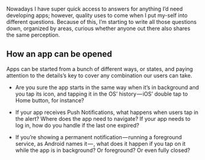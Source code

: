 Nowadays I have super quick access to answers for anything I’d need developing
apps; however, quality uses to come when I put my-self into different questions.
Because of this, I’m starting to write all those questions down, organized by
areas, curious whether anyone out there also shares the same perception.

How an app can be opened
------------------------

Apps can be started from a bunch of different ways, or states, and paying
attention to the details’s key to cover any combination our users can take.

-   Are you sure the app starts in the same way when it’s in background and you
    tap its icon, and tapping it in the OS’ history — iOS’ double tap to Home
    button, for instance?

-   If your app receives Push Notifications, what happens when users tap in the
    alert? Where does the app need to navigate? If your app needs to log in, how
    do you handle if the last one expired?

-   If you’re showing a permanent notification — running a foreground service,
    as Android names it — , what does it happen if you tap on it while the app
    is in background? Or foreground? Or even fully closed?
